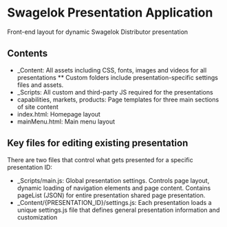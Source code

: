 # Swagelok Presentation Application
Front-end layout for dynamic Swagelok Distributor presentation

## Contents

* _Content: All assets including CSS, fonts, images and videos for all presentations
    ** Custom folders include presentation-specific settings files and assets.
* _Scripts: All custom and third-party JS required for the presentations
* capabilities, markets, products: Page templates for three main sections of site content
* index.html: Homepage layout
* mainMenu.html: Main menu layout

## Key files for editing existing presentation
There are two files that control what gets presented for a specific presentation ID:

* _Scripts/main.js: Global presentation settings. Controls page layout, dynamic loading of navigation elements and page content. Contains pageList (JSON) for entire presentation shared page presentation. 
* _Content/{PRESENTATION_ID}/settings.js: Each presentation loads a unique settings.js file that defines general presentation information and customization
